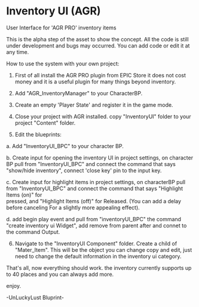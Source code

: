 # Inventory UI (AGR) 
User Interface for 'AGR PRO' inventory items

This is the alpha step of the asset to show the concept. All the code is still under development and bugs may occurred.
You can add code or edit it at any time.

How to use the system with your own project:

1. First of all install the AGR PRO plugin from EPIC Store it does not cost money and it is a useful plugin for many things beyond inventory.

2. Add "AGR_InventoryManager" to your CharacterBP.

3. Create an empty 'Player State' and register it in the game mode.

4. Close your project with AGR installed. copy "InventoryUI" folder to your project "Content" folder.

5. Edit the blueprints:
  
  a. Add "InventoryUI_BPC" to your character BP.
  
  b. Create input for opening the inventory UI in project settings, on character BP pull from "InventoryUI_BPC" and connect the command that says "show/hide inventory",
  connect 'close key' pin to the input key.
  
  c. Create input for highlight items in project settings, on characterBP pull from "InventoryUI_BPC" and connect the command that says "Highlight Items (on)" for       
  pressed,   and "Highlight Items (off)" for Released. (You can add a delay before canceling
  For a slightly more appealing effect).

  d. add begin play event and pull from "inventoryUI_BPC" the command "create inventory ui Widget", add remove from parent after and connet to the command Output.

6. Navigate to the "InventoryUI Component" folder. Create a child of "Mater_Item". 
This will be the object you can change copy and edit, just need to change the default information in the inventory ui category.

That's all, now everything should work.
the inventory currently supports up to 40 places and you can always add more.

enjoy.

-UnLuckyLust Bluprint-
